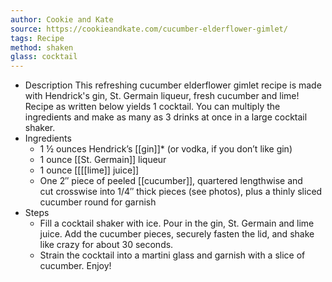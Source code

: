 ```yaml
---
author: Cookie and Kate
source: https://cookieandkate.com/cucumber-elderflower-gimlet/
tags: Recipe
method: shaken
glass: cocktail
---
```


- Description
  This refreshing cucumber elderflower gimlet recipe is made with Hendrick's gin, St. Germain liqueur, fresh cucumber and lime! Recipe as written below yields 1 cocktail. You can multiply the ingredients and make as many as 3 drinks at once in a large cocktail shaker.
- Ingredients
	- 1 ½ ounces Hendrick’s [[gin]]* (or vodka, if you don&#8217;t like gin)
	- 1 ounce [[St. Germain]] liqueur
	- 1 ounce [[[[lime]] juice]]
	- One 2&#8243; piece of peeled [[cucumber]], quartered lengthwise and cut crosswise into 1/4&#8243; thick pieces (see photos), plus a thinly sliced cucumber round for garnish
- Steps
	- Fill a cocktail shaker with ice. Pour in the gin, St. Germain and lime juice. Add the cucumber pieces, securely fasten the lid, and shake like crazy for about 30 seconds.
	- Strain the cocktail into a martini glass and garnish with a slice of cucumber. Enjoy!